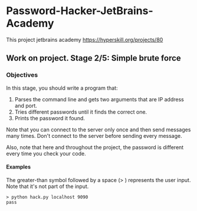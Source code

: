 # Password-Hacker-JetBrains-Academy
This project jetbrains academy https://hyperskill.org/projects/80

## Work on project. Stage 2/5: Simple brute force
### Objectives
In this stage, you should write a program that:

1. Parses the command line and gets two arguments that are IP address and port.
2. Tries different passwords until it finds the correct one.
3. Prints the password it found.

Note that you can connect to the server only once and then send messages many times.
Don't connect to the server before sending every message.

Also, note that here and throughout the project, the password is different every time you check your code.


#### Examples
The greater-than symbol followed by a space (> ) represents the user input. Note that it's not part of the input.

```shell
> python hack.py localhost 9090
pass
```
